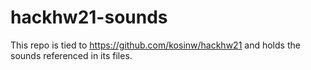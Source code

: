 # hackhw21-sounds

This repo is tied to https://github.com/kosinw/hackhw21 and holds the sounds referenced in its files.
